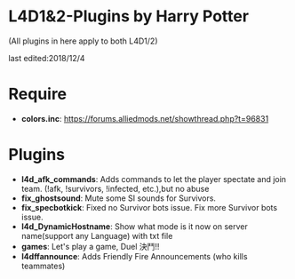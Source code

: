 # L4D1&2-Plugins  by Harry Potter

(All plugins in here apply to both L4D1/2) 

last edited:2018/12/4
# Require
* <b>colors.inc</b>: https://forums.alliedmods.net/showthread.php?t=96831
# Plugins
* <b>l4d_afk_commands</b>: Adds commands to let the player spectate and join team. (!afk, !survivors, !infected, etc.),but no abuse
* <b>fix_ghostsound</b>: Mute some SI sounds for Survivors.
* <b>fix_specbotkick</b>: Fixed no Survivor bots issue. Fix more Survivor bots issue.
* <b>l4d_DynamicHostname</b>: Show what mode is it now on server name(support any Language) with txt file
* <b>games</b>: Let's play a game, Duel 決鬥!!
* <b>l4dffannounce</b>: Adds Friendly Fire Announcements (who kills teammates)
